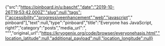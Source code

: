 {"src":"https://pinboard.in/u:bascht","date":"2019-10-26T19:53:42.000Z","slug":null,"tags":["accessibility","progressiveenhancement","web","javascript"," pinboard"],"text":null,"type":"pinboard","title":"Everyone has JavaScript, right?","category":"posts","media_url":", \"\"","original_url":"https://kryogenix.org/code/browser/everyonehasjs.html","location_latitude":null,"additional_payload":null,"location_longitude":null}